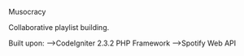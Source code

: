 Musocracy

Collaborative playlist building.

Built upon:
 -->CodeIgniter 2.3.2 PHP Framework
 -->Spotify Web API
 